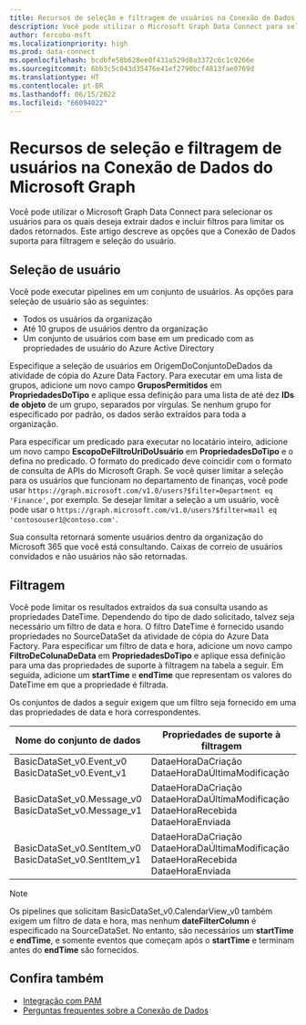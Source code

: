 ```yaml
---
title: Recursos de seleção e filtragem de usuários na Conexão de Dados do Microsoft Graph
description: Você pode utilizar o Microsoft Graph Data Connect para selecionar os usuários para os quais deseja extrair dados e incluir filtros para limitar os dados retornados.
author: fercobo-msft
ms.localizationpriority: high
ms.prod: data-connect
ms.openlocfilehash: bcdbfe58b628ee0f431a529d8a3372c6c1c9266e
ms.sourcegitcommit: 6bb3c5c043d35476e41ef2790bcf4813fae0769d
ms.translationtype: HT
ms.contentlocale: pt-BR
ms.lasthandoff: 06/15/2022
ms.locfileid: "66094022"
---
```

# <a name="user-selection-and-filtering-capabilities-in-microsoft-graph-data-connect"></a>Recursos de seleção e filtragem de usuários na Conexão de Dados do Microsoft Graph

Você pode utilizar o Microsoft Graph Data Connect para selecionar os usuários para os quais deseja extrair dados e incluir filtros para limitar os dados retornados. Este artigo descreve as opções que a Conexão de Dados suporta para filtragem e seleção do usuário.

## <a name="user-selection"></a>Seleção de usuário

Você pode executar pipelines em um conjunto de usuários. As opções para seleção de usuário são as seguintes:

- Todos os usuários da organização
- Até 10 grupos de usuários dentro da organização
- Um conjunto de usuários com base em um predicado com as propriedades de usuário do Azure Active Directory

Especifique a seleção de usuários em OrigemDoConjuntoDeDados da atividade de cópia do Azure Data Factory. Para executar em uma lista de grupos, adicione um novo campo **GruposPermitidos** em **PropriedadesDoTipo** e aplique essa definição para uma lista de até dez **IDs de objeto** de um grupo, separados por vírgulas. Se nenhum grupo for especificado por padrão, os dados serão extraídos para toda a organização.

Para especificar um predicado para executar no locatário inteiro, adicione um novo campo **EscopoDeFiltroUriDoUsuário** em **PropriedadesDoTipo** e o defina no predicado. O formato do predicado deve coincidir com o formato de consulta de APIs do Microsoft Graph. Se você quiser limitar a seleção para os usuários que funcionam no departamento de finanças, você pode usar `https://graph.microsoft.com/v1.0/users?$filter=Department eq 'Finance'`, por exemplo. Se desejar limitar a seleção a um usuário, você pode usar o `https://graph.microsoft.com/v1.0/users?$filter=mail eq 'contosouser1@contoso.com'`.

Sua consulta retornará somente usuários dentro da organização do Microsoft 365 que você está consultando. Caixas de correio de usuários convidados e não usuários não são retornadas.

## <a name="filtering"></a>Filtragem

Você pode limitar os resultados extraídos da sua consulta usando as propriedades DateTime. Dependendo do tipo de dado solicitado, talvez seja necessário um filtro de data e hora. O filtro DateTime é fornecido usando propriedades no SourceDataSet da atividade de cópia do Azure Data Factory. Para especificar um filtro de data e hora, adicione um novo campo **FiltroDeColunaDeData** em **PropriedadesDoTipo** e aplique essa definição para uma das propriedades de suporte à filtragem na tabela a seguir. Em seguida, adicione um **startTime** e **endTime** que representam os valores do DateTime em que a propriedade é filtrada.

Os conjuntos de dados a seguir exigem que um filtro seja fornecido em uma das propriedades de data e hora correspondentes.

| Nome do conjunto de dados                                               | Propriedades de suporte à filtragem                                           |
| ---------------------------------------------------------- | --------------------------------------------------------------------------- |
| BasicDataSet_v0.Event_v0<br>BasicDataSet_v0.Event_v1       | DataeHoraDaCriação<br>DataeHoraDaÚltimaModificação                                     |
| BasicDataSet_v0.Message_v0<br>BasicDataSet_v0.Message_v1   | DataeHoraDaCriação<br>DataeHoraDaÚltimaModificação<br>DataeHoraRecebida<br>DataeHoraEnviada |
| BasicDataSet_v0.SentItem_v0<br>BasicDataSet_v0.SentItem_v1 | DataeHoraDaCriação<br>DataeHoraDaÚltimaModificação<br>DataeHoraRecebida<br>DataeHoraEnviada |

> [!NOTE]
> Os pipelines que solicitam BasicDataSet_v0.CalendarView_v0 também exigem um filtro de data e hora, mas nenhum **dateFilterColumn** é especificado na SourceDataSet. No entanto, são necessários um **startTime** e **endTime**, e somente eventos que começam após o **startTime** e terminam antes do **endTime** são fornecidos.

## <a name="see-also"></a>Confira também

- [Integração com PAM](data-connect-pam.md)
- [Perguntas frequentes sobre a Conexão de Dados](data-connect-faq.md)
